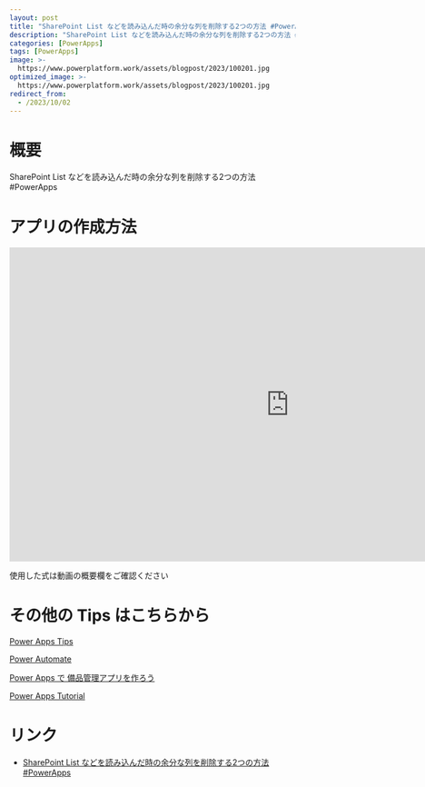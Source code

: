 ```yaml
---
layout: post
title: "SharePoint List などを読み込んだ時の余分な列を削除する2つの方法 #PowerApps"
description: "SharePoint List などを読み込んだ時の余分な列を削除する2つの方法 #PowerAppsを動画で分かりやすく解説"
categories: [PowerApps]
tags: [PowerApps]
image: >-
  https://www.powerplatform.work/assets/blogpost/2023/100201.jpg
optimized_image: >-
  https://www.powerplatform.work/assets/blogpost/2023/100201.jpg
redirect_from:
  - /2023/10/02
---
```



#  概要

SharePoint List などを読み込んだ時の余分な列を削除する2つの方法 #PowerApps


# アプリの作成方法

<iframe width="983" height="553" src="https://www.youtube.com/embed/gs6P58rg4nM" title="YouTube video player" frameborder="0" allow="accelerometer; autoplay; clipboard-write; encrypted-media; gyroscope; picture-in-picture" allowfullscreen></iframe>


使用した式は動画の概要欄をご確認ください


# その他の Tips はこちらから

[Power Apps Tips](https://www.youtube.com/watch?v=VrAQf3JQ7yM&list=PLVhFi1fb3DqakSLVMn22DDcySXh9jtzi- )


[Power Automate](https://www.youtube.com/watch?v=-YnJYT0ASEM&list=PLVhFi1fb3Dqbzic6GieqnLFgD3aTj-eHA)


[Power Apps で 備品管理アプリを作ろう](https://www.youtube.com/playlist?list=PLVhFi1fb3DqZM3HKb8Hea6XEL96990Fyn)


[Power Apps Tutorial](https://www.youtube.com/playlist?list=PLVhFi1fb3DqalxpL974VvAJvV4iWoSbe_)


# リンク


- [SharePoint List などを読み込んだ時の余分な列を削除する2つの方法 #PowerApps](https://www.youtube.com/watch?v=gs6P58rg4nM)

